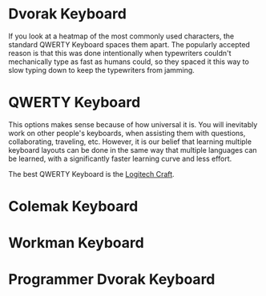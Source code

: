 
# Dvorak Keyboard
If you look at a heatmap of the most commonly used characters, the standard QWERTY Keyboard spaces them apart. The popularly accepted reason is that this was done intentionally when typewriters couldn't mechanically type as fast as humans could, so they spaced it this way to slow typing down to keep the typewriters from jamming.

# QWERTY Keyboard
This options makes sense because of how universal it is. You will inevitably work on other people's keyboards, when assisting them with questions, collaborating, traveling, etc. However, it is our belief that learning multiple keyboard layouts can be done in the same way that multiple languages can be learned, with a significantly faster learning curve and less effort.

The best QWERTY Keyboard is the [Logitech Craft](https://www.logitech.com/en-us/products/keyboards/craft.920-008484.html).

# Colemak Keyboard

# Workman Keyboard

# Programmer Dvorak  Keyboard